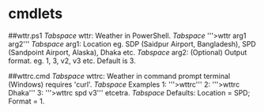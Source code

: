 # cmdlets

##wttr.ps1
*Tabspace* wttr: Weather in PowerShell.
*Tabspace* '''>wttr arg1 arg2'''
*Tabspace* arg1: Location eg. SDP (Saidpur Airport, Bangladesh), SPD (Sandpoint Airport, Alaska), Dhaka etc.
*Tabspace* arg2: (Optional) Output format. eg. 1, 3, v2, v3 etc. Default is 3.

##wttrc.cmd
*Tabspace* wttrc: Weather in command prompt terminal (Windows) requires 'curl'.
*Tabspace* Examples 1: '''>wttrc''' 2: '''>wttrc Dhaka''' 3: '''>wttrc spd v3''' etcetra.
*Tabspace* Defaults: Location = SPD; Format = 1.
